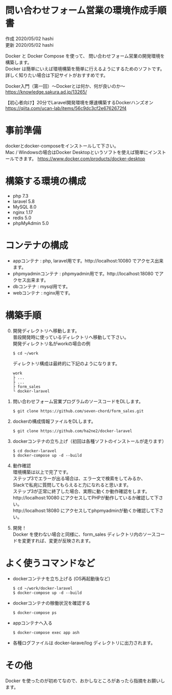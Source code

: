 # 問い合わせフォーム営業の環境作成手順書

作成 2020/05/02 hashi  
更新 2020/05/02 hashi

Docker と Docker Compose を使って、 問い合わせフォーム営業の開発環境を構築します。  
Docker は簡単にいえば環境構築を簡単に行えるようにするためのソフトです。  
詳しく知りたい場合は下記サイトがおすすめです。  

Docker入門（第一回）～Dockerとは何か、何が良いのか～  
https://knowledge.sakura.ad.jp/13265/

【初心者向け】20分でLaravel開発環境を爆速構築するDockerハンズオン  
https://qiita.com/ucan-lab/items/56c9dc3cf2e6762672f4

# 事前準備
dockerとdocker-composeをインストールして下さい。  
Mac / Windowsの場合はDocker Desktopというソフトを使えば簡単にインストールできます。
https://www.docker.com/products/docker-desktop

# 構築する環境の構成
- php 7.3
- laravel 5.8
- MySQL 8.0
- nginx 1.17
- redis 5.0
- phpMyAdmin 5.0

# コンテナの構成
- appコンテナ : php, laravel用です。http://localhost:10080 でアクセス出来ます。
- phpmyadminコンテナ : phpmyadmin用です。http://localhost:18080 でアクセス出来ます。
- dbコンテナ : mysql用です。
- webコンテナ : nginx用です。

# 構築手順

0. 開発ディレクトリへ移動します。  
   普段開発時に使っているディレクトリへ移動して下さい。  
   開発ディレクトリ名がworkの場合の例
   ```
   $ cd ~/work
   ```
   
   ディレクトリ構成は最終的に下記のようになります。
   ```
   work 
   ├ ...
   ├ ...
   ├ form_sales
   └ docker-laravel
   ```


1. 問い合わせフォーム営業プログラムのソースコードをDLします。
   ```
   $ git clone https://github.com/seven-chord/form_sales.git
   ```

2. dockerの構成情報ファイルをDLします。
   ```
   $ git clone https://github.com/ha2ne2/docker-laravel
   ```

3. dockerコンテナの立ち上げ（初回は各種ソフトのインストールが走ります）
   ```
   $ cd docker-laravel
   $ docker-compose up -d --build
   ```

4. 動作確認  
   環境構築は以上で完了です。  
   ステップ3でエラーが出る場合は、エラー文で検索をしてみるか、  
   Slackで私宛に質問してもらえると力になれると思います。  
   ステップ3が正常に終了した場合、実際に動くか動作確認をします。  
   http://localhost:10080 にアクセスしてPHPが動作しているか確認して下さい。  
   http://localhost:18080 にアクセスしてphpmyadminが動くか確認して下さい。  

5. 開発！  
  Docker を使わない場合と同様に、form_sales ディレクトリ内のソースコードを変更すれば、変更が反映されます。

# よく使うコマンドなど

- dockerコンテナを立ち上げる (OS再起動後など)
  ```
  $ cd ~/work/docker-laravel
  $ docker-compose up -d --build
  ```

- dockerコンテナの稼働状況を確認する
  ```
  $ docker-compose ps
  ```

- appコンテナへ入る  
  ```
  $ docker-compose exec app ash
  ```
- 各種ログファイルは docker-larave/log ディレクトリに出力されます。  


# その他
Docker を使ったのが初めてなので、おかしなところがあったら指摘をお願いします。
